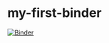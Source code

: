 # my-first-binder
[![Binder](https://mybinder.org/badge_logo.svg)](https://mybinder.org/v2/gh/opunsoars/my-first-binder/HEAD)
